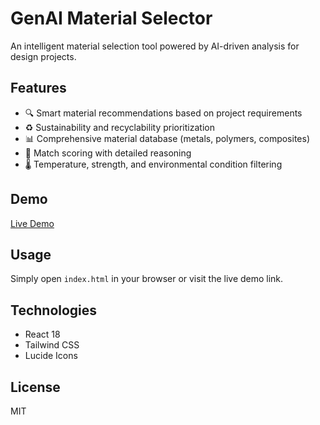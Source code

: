 # GenAI Material Selector

An intelligent material selection tool powered by AI-driven analysis for design projects.

## Features

- 🔍 Smart material recommendations based on project requirements
- ♻️ Sustainability and recyclability prioritization
- 📊 Comprehensive material database (metals, polymers, composites)
- 🎯 Match scoring with detailed reasoning
- 🌡️ Temperature, strength, and environmental condition filtering

## Demo

[Live Demo](https://Saransh129.github.io/material-selector)

## Usage

Simply open `index.html` in your browser or visit the live demo link.

## Technologies

- React 18
- Tailwind CSS
- Lucide Icons

## License

MIT
